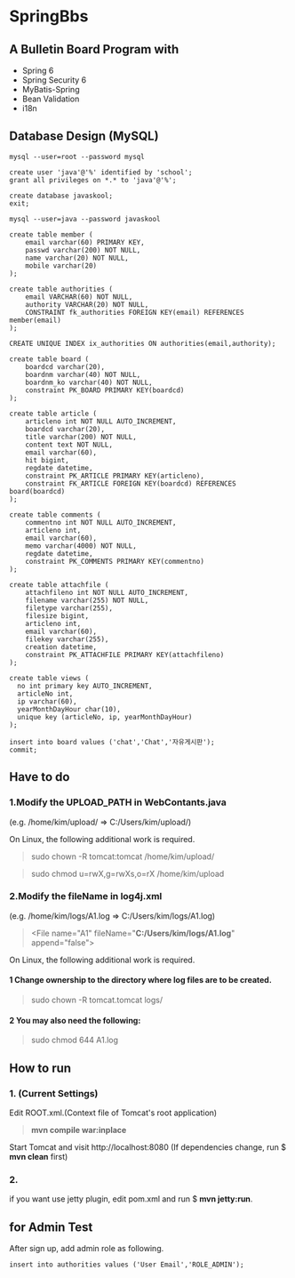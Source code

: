 SpringBbs
============

## A Bulletin Board Program with 
* Spring 6
* Spring Security 6
* MyBatis-Spring
* Bean Validation
* i18n

## Database Design (MySQL)

	mysql --user=root --password mysql
	
	create user 'java'@'%' identified by 'school';
	grant all privileges on *.* to 'java'@'%';
	
	create database javaskool;
	exit;
	
	mysql --user=java --password javaskool
	
	create table member (
	    email varchar(60) PRIMARY KEY,
	    passwd varchar(200) NOT NULL,
	    name varchar(20) NOT NULL,
	    mobile varchar(20)
	);
	
	create table authorities (
	    email VARCHAR(60) NOT NULL,
	    authority VARCHAR(20) NOT NULL,
	    CONSTRAINT fk_authorities FOREIGN KEY(email) REFERENCES member(email)
	);
	
	CREATE UNIQUE INDEX ix_authorities ON authorities(email,authority); 
	
	create table board (
	    boardcd varchar(20),
	    boardnm varchar(40) NOT NULL,
	    boardnm_ko varchar(40) NOT NULL,
	    constraint PK_BOARD PRIMARY KEY(boardcd)
	);
	
	create table article (
	    articleno int NOT NULL AUTO_INCREMENT,
	    boardcd varchar(20),
	    title varchar(200) NOT NULL,
	    content text NOT NULL,
	    email varchar(60),
	    hit bigint,
	    regdate datetime,
	    constraint PK_ARTICLE PRIMARY KEY(articleno),
	    constraint FK_ARTICLE FOREIGN KEY(boardcd) REFERENCES board(boardcd)
	);
	
	create table comments (
	    commentno int NOT NULL AUTO_INCREMENT,
	    articleno int,
	    email varchar(60),
	    memo varchar(4000) NOT NULL,
	    regdate datetime,
	    constraint PK_COMMENTS PRIMARY KEY(commentno)
	);
	
	create table attachfile (
	    attachfileno int NOT NULL AUTO_INCREMENT,
	    filename varchar(255) NOT NULL,
	    filetype varchar(255),
	    filesize bigint,
	    articleno int,
	    email varchar(60),
	    filekey varchar(255),
	    creation datetime,
	    constraint PK_ATTACHFILE PRIMARY KEY(attachfileno)
	);
	
	create table views (
	  no int primary key AUTO_INCREMENT,
	  articleNo int,
	  ip varchar(60),
	  yearMonthDayHour char(10),
	  unique key (articleNo, ip, yearMonthDayHour)
	);
	
	insert into board values ('chat','Chat','자유게시판');
	commit;

## Have to do
### 1.Modify the **UPLOAD_PATH** in WebContants.java
(e.g. /home/kim/upload/ => C:/Users/kim/upload/)

On Linux, the following additional work is required.

> sudo chown -R tomcat:tomcat /home/kim/upload/

> sudo chmod u=rwX,g=rwXs,o=rX /home/kim/upload

### 2.Modify the **fileName** in log4j.xml
(e.g. /home/kim/logs/A1.log => C:/Users/kim/logs/A1.log)
> &lt;File name="A1" fileName="**C:/Users/kim/logs/A1.log**" append="false"&gt;

On Linux, the following additional work is required.
#### 1 Change ownership to the directory where log files are to be created.

> sudo chown -R tomcat.tomcat logs/

#### 2 You may also need the following:

> sudo chmod 644 A1.log

## How to run

### 1. (Current Settings)
Edit ROOT.xml.(Context file of Tomcat's root application)

> **mvn compile war:inplace**

Start Tomcat and visit http://localhost:8080
(If dependencies change, run $ **mvn clean** first)

### 2.
if you want use jetty plugin, edit pom.xml and run $ **mvn jetty:run**. 

## for Admin Test
After sign up, add admin role as following.

	insert into authorities values ('User Email','ROLE_ADMIN');

